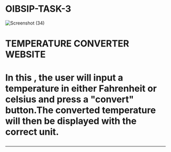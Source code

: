 # OIBSIP-TASK-3
![Screenshot (34)](https://user-images.githubusercontent.com/103526578/204355432-c624b04e-1e07-4683-852d-d7b250023c58.png)
<h1>TEMPERATURE CONVERTER WEBSITE<h1>

In this , the user will input a temperature in either Fahrenheit or celsius and press a "convert" button.The converted temperature will then be displayed with the correct unit.
<hr>

